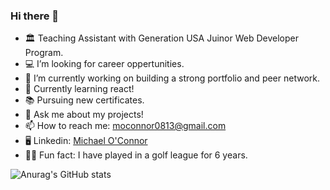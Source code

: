 ### Hi there 👋

- 🏛️ Teaching Assistant with Generation USA Juinor Web Developer Program.
- 💻 I’m looking for career oppertunities.
- 🔭 I’m currently working on building a strong portfolio and peer network.
- 🌱 Currently learning react!
- 📚 Pursuing new certificates.
- 💬 Ask me about my projects!
- 📫 How to reach me: moconnor0813@gmail.com
- 🖥️ Linkedin: [Michael O'Connor](https://www.linkedin.com/in/michael-o-connor-b79005200/)
- 🏌️‍♂️ Fun fact: I have played in a golf league for 6 years.

![Anurag's GitHub stats](https://github-readme-stats.vercel.app/api?username=oconnor97&show_icons=true&theme=radical)
